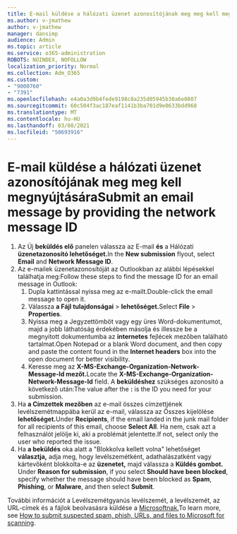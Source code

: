 ```yaml
---
title: E-mail küldése a hálózati üzenet azonosítójának meg meg kell megnyújtására
ms.author: v-jmathew
author: v-jmathew
manager: dansimp
audience: Admin
ms.topic: article
ms.service: o365-administration
ROBOTS: NOINDEX, NOFOLLOW
localization_priority: Normal
ms.collection: Adm_O365
ms.custom:
- "9000760"
- "7391"
ms.openlocfilehash: e4a0a3d9b4fede9198c8a235d05945b30a6e0807
ms.sourcegitcommit: 60c504f3ac187eaf1141b3ba701d9e0633bdd968
ms.translationtype: MT
ms.contentlocale: hu-HU
ms.lasthandoff: 03/08/2021
ms.locfileid: "50693916"
---
```

# <a name="submit-an-email-message-by-providing-the-network-message-id"></a><span data-ttu-id="b6027-102">E-mail küldése a hálózati üzenet azonosítójának meg meg kell megnyújtására</span><span class="sxs-lookup"><span data-stu-id="b6027-102">Submit an email message by providing the network message ID</span></span>

1. <span data-ttu-id="b6027-103">Az Új **beküldés elő** panelen válassza az E-mail **és** a Hálózati **üzenetazonosító lehetőséget.**</span><span class="sxs-lookup"><span data-stu-id="b6027-103">In the **New submission** flyout, select **Email** and **Network Message ID**.</span></span>
2. <span data-ttu-id="b6027-104">Az e-mailek üzenetazonosítóját az Outlookban az alábbi lépésekkel találhatja meg:</span><span class="sxs-lookup"><span data-stu-id="b6027-104">Follow these steps to find the message ID for an email message in Outlook:</span></span>
    1. <span data-ttu-id="b6027-105">Dupla kattintással nyissa meg az e-mailt.</span><span class="sxs-lookup"><span data-stu-id="b6027-105">Double-click the email message to open it.</span></span>
    1. <span data-ttu-id="b6027-106">Válassza **a Fájl tulajdonságai**  >  **lehetőséget.**</span><span class="sxs-lookup"><span data-stu-id="b6027-106">Select **File** > **Properties**.</span></span>
    1. <span data-ttu-id="b6027-107">Nyissa meg a Jegyzettömböt vagy egy üres Word-dokumentumot, majd a jobb láthatóság érdekében másolja és illessze be a megnyitott dokumentumba az **internetes** fejlécek mezőben található tartalmat.</span><span class="sxs-lookup"><span data-stu-id="b6027-107">Open Notepad or a blank Word document, and then copy and paste the content found in the **Internet headers** box into the open document for better visibility.</span></span>
    1. <span data-ttu-id="b6027-108">Keresse meg az **X-MS-Exchange-Organization-Network-Message-Id mezőt.**</span><span class="sxs-lookup"><span data-stu-id="b6027-108">Locate the **X-MS-Exchange-Organization-Network-Message-Id** field.</span></span> <span data-ttu-id="b6027-109">A **beküldéshez** szükséges azonosító a következő után:</span><span class="sxs-lookup"><span data-stu-id="b6027-109">The value after the **:** is the ID you need for your submission.</span></span>
3. <span data-ttu-id="b6027-110">Ha **a Címzettek mezőben** az e-mail összes címzettjének levélszemétmappába kerül az e-mail, válassza az Összes kijelölése **lehetőséget.**</span><span class="sxs-lookup"><span data-stu-id="b6027-110">Under **Recipients**, if the email landed in the junk mail folder for all recipients of this email, choose **Select All**.</span></span> <span data-ttu-id="b6027-111">Ha nem, csak azt a felhasználót jelölje ki, aki a problémát jelentette.</span><span class="sxs-lookup"><span data-stu-id="b6027-111">If not, select only the user who reported the issue.</span></span>
4. <span data-ttu-id="b6027-112">Ha **a beküldés** oka alatt a "Blokkolva kellett volna" lehetőséget  **választja,** adja meg, hogy levélszemétként, adathalászatként vagy kártevőként blokkolta-e az **üzenetet,** majd válassza a **Küldés gombot.** </span><span class="sxs-lookup"><span data-stu-id="b6027-112">Under **Reason for submission**, if you select **Should have been blocked**, specify whether the message should have been blocked as **Spam**, **Phishing**, or **Malware**, and then select **Submit**.</span></span>

<span data-ttu-id="b6027-113">További információt a Levélszemétgyanús levélszemét, a levélszemét, az URL-címek és a fájlok beolvasásra küldése a [Microsoftnak.](https://go.microsoft.com/fwlink/?linkid=2101479)</span><span class="sxs-lookup"><span data-stu-id="b6027-113">To learn more, see [How to submit suspected spam, phish, URLs, and files to Microsoft for scanning](https://go.microsoft.com/fwlink/?linkid=2101479).</span></span>
